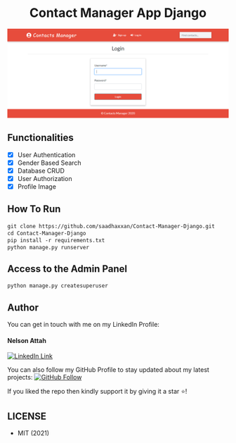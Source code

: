 <h1 align="center">Contact Manager App Django</h1>
<a href="#">
  <div align="center">
    <img src="screenshot.png" width='700'/>
  </div>
</a>

## Functionalities
- [x] User Authentication
- [x] Gender Based Search
- [x] Database CRUD
- [x] User Authorization
- [x] Profile Image

## How To Run
```
git clone https://github.com/saadhaxxan/Contact-Manager-Django.git
cd Contact-Manager-Django
pip install -r requirements.txt
python manage.py runserver
```
## Access to the Admin Panel
```
python manage.py createsuperuser
```

## Author
You can get in touch with me on my LinkedIn Profile:

#### Nelson Attah
[![LinkedIn Link](https://img.shields.io/badge/Connect-Nelson-blue.svg?logo=linkedin&longCache=true&style=social&label=Connect
)](https://www.linkedin.com/in/nelson-attah-25330660/)

You can also follow my GitHub Profile to stay updated about my latest projects: [![GitHub Follow](https://img.shields.io/badge/Connect-nelson-blue.svg?logo=Github&longCache=true&style=social&label=Follow)](https://github.com/nelson-ust)

If you liked the repo then kindly support it by giving it a star ⭐!

## LICENSE
- MIT (2021)

